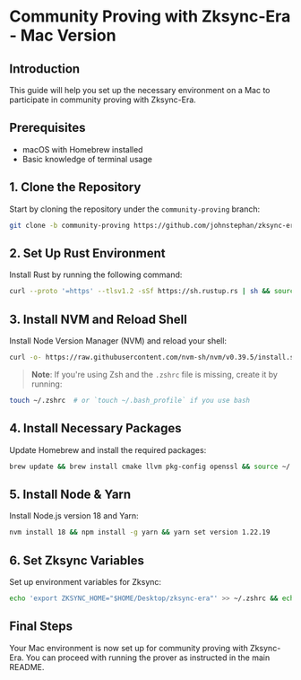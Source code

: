# Community Proving with Zksync-Era - Mac Version

## Introduction

This guide will help you set up the necessary environment on a Mac to participate in community proving with Zksync-Era.

## Prerequisites

- macOS with Homebrew installed
- Basic knowledge of terminal usage

## 1. Clone the Repository

Start by cloning the repository under the `community-proving` branch:

```bash
git clone -b community-proving https://github.com/johnstephan/zksync-era.git
```

## 2. Set Up Rust Environment

Install Rust by running the following command:

```bash
curl --proto '=https' --tlsv1.2 -sSf https://sh.rustup.rs | sh && source "$HOME/.cargo/env"
```

## 3. Install NVM and Reload Shell

Install Node Version Manager (NVM) and reload your shell:

```bash
curl -o- https://raw.githubusercontent.com/nvm-sh/nvm/v0.39.5/install.sh | bash && source ~/.zshrc  # Use `source ~/.bash_profile` if you use bash
```

> **Note**: If you're using Zsh and the `.zshrc` file is missing, create it by running:

```bash
touch ~/.zshrc  # or `touch ~/.bash_profile` if you use bash
```

## 4. Install Necessary Packages

Update Homebrew and install the required packages:

```bash
brew update && brew install cmake llvm pkg-config openssl && source ~/.zshrc
```

## 5. Install Node & Yarn

Install Node.js version 18 and Yarn:

```bash
nvm install 18 && npm install -g yarn && yarn set version 1.22.19
```

## 6. Set Zksync Variables

Set up environment variables for Zksync:

```bash
echo 'export ZKSYNC_HOME="$HOME/Desktop/zksync-era"' >> ~/.zshrc && echo 'export PATH="$ZKSYNC_HOME/bin:$PATH"' >> ~/.zshrc && source ~/.zshrc  # or `source ~/.bash_profile` if you use bash
```

## Final Steps

Your Mac environment is now set up for community proving with Zksync-Era. You can proceed with running the prover as
instructed in the main README.
